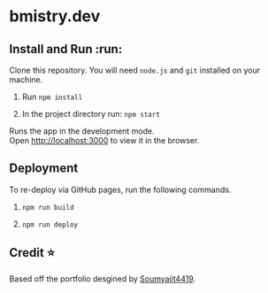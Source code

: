 # bmistry.dev

## Install and Run :run:

Clone this repository. You will need `node.js` and `git` installed on your machine.

1. Run `npm install`

2. In the project directory run: `npm start`

Runs the app in the development mode.\
Open [http://localhost:3000](http://localhost:3000) to view it in the browser.

## Deployment
To re-deploy via GitHub pages, run the following commands.

1. `npm run build`
   
2. `npm run deploy`


## Credit :star:

Based off the portfolio desgined by [Soumyajit4419](https://github.com/soumyajit4419/Portfolio).

